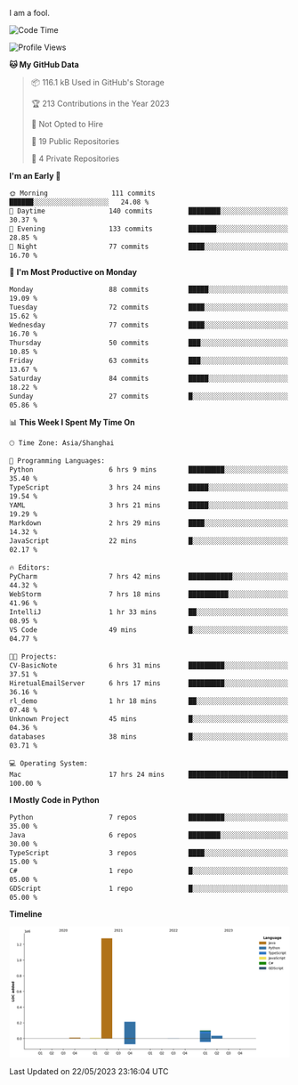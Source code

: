I am a fool.

<!--START_SECTION:waka-->
![Code Time](http://img.shields.io/badge/Code%20Time-414%20hrs%2046%20mins-blue)

![Profile Views](http://img.shields.io/badge/Profile%20Views-3-blue)

**🐱 My GitHub Data** 

> 📦 116.1 kB Used in GitHub's Storage 
 > 
> 🏆 213 Contributions in the Year 2023
 > 
> 🚫 Not Opted to Hire
 > 
> 📜 19 Public Repositories 
 > 
> 🔑 4 Private Repositories 
 > 
**I'm an Early 🐤** 

```text
🌞 Morning                111 commits         ██████░░░░░░░░░░░░░░░░░░░   24.08 % 
🌆 Daytime                140 commits         ████████░░░░░░░░░░░░░░░░░   30.37 % 
🌃 Evening                133 commits         ███████░░░░░░░░░░░░░░░░░░   28.85 % 
🌙 Night                  77 commits          ████░░░░░░░░░░░░░░░░░░░░░   16.70 % 
```
📅 **I'm Most Productive on Monday** 

```text
Monday                   88 commits          █████░░░░░░░░░░░░░░░░░░░░   19.09 % 
Tuesday                  72 commits          ████░░░░░░░░░░░░░░░░░░░░░   15.62 % 
Wednesday                77 commits          ████░░░░░░░░░░░░░░░░░░░░░   16.70 % 
Thursday                 50 commits          ███░░░░░░░░░░░░░░░░░░░░░░   10.85 % 
Friday                   63 commits          ███░░░░░░░░░░░░░░░░░░░░░░   13.67 % 
Saturday                 84 commits          █████░░░░░░░░░░░░░░░░░░░░   18.22 % 
Sunday                   27 commits          █░░░░░░░░░░░░░░░░░░░░░░░░   05.86 % 
```


📊 **This Week I Spent My Time On** 

```text
🕑︎ Time Zone: Asia/Shanghai

💬 Programming Languages: 
Python                   6 hrs 9 mins        █████████░░░░░░░░░░░░░░░░   35.40 % 
TypeScript               3 hrs 24 mins       █████░░░░░░░░░░░░░░░░░░░░   19.54 % 
YAML                     3 hrs 21 mins       █████░░░░░░░░░░░░░░░░░░░░   19.29 % 
Markdown                 2 hrs 29 mins       ████░░░░░░░░░░░░░░░░░░░░░   14.32 % 
JavaScript               22 mins             █░░░░░░░░░░░░░░░░░░░░░░░░   02.17 % 

🔥 Editors: 
PyCharm                  7 hrs 42 mins       ███████████░░░░░░░░░░░░░░   44.32 % 
WebStorm                 7 hrs 18 mins       ██████████░░░░░░░░░░░░░░░   41.96 % 
IntelliJ                 1 hr 33 mins        ██░░░░░░░░░░░░░░░░░░░░░░░   08.95 % 
VS Code                  49 mins             █░░░░░░░░░░░░░░░░░░░░░░░░   04.77 % 

🐱‍💻 Projects: 
CV-BasicNote             6 hrs 31 mins       █████████░░░░░░░░░░░░░░░░   37.51 % 
HiretualEmailServer      6 hrs 17 mins       █████████░░░░░░░░░░░░░░░░   36.16 % 
rl_demo                  1 hr 18 mins        ██░░░░░░░░░░░░░░░░░░░░░░░   07.48 % 
Unknown Project          45 mins             █░░░░░░░░░░░░░░░░░░░░░░░░   04.36 % 
databases                38 mins             █░░░░░░░░░░░░░░░░░░░░░░░░   03.71 % 

💻 Operating System: 
Mac                      17 hrs 24 mins      █████████████████████████   100.00 % 
```

**I Mostly Code in Python** 

```text
Python                   7 repos             █████████░░░░░░░░░░░░░░░░   35.00 % 
Java                     6 repos             ████████░░░░░░░░░░░░░░░░░   30.00 % 
TypeScript               3 repos             ████░░░░░░░░░░░░░░░░░░░░░   15.00 % 
C#                       1 repo              █░░░░░░░░░░░░░░░░░░░░░░░░   05.00 % 
GDScript                 1 repo              █░░░░░░░░░░░░░░░░░░░░░░░░   05.00 % 
```



**Timeline**

![Lines of Code chart](https://raw.githubusercontent.com/VeejaLiu/VeejaLiu/master/assets/bar_graph.png)


 Last Updated on 22/05/2023 23:16:04 UTC
<!--END_SECTION:waka-->
